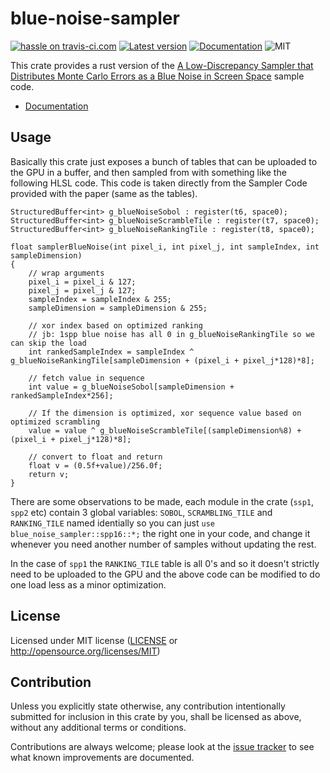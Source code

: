 blue-noise-sampler
========
[![hassle on travis-ci.com](https://travis-ci.com/Jasper-Bekkers/blue-noise-sampler.svg?branch=master)](https://travis-ci.com/Jasper-Bekkers/blue-noise-sampler)
[![Latest version](https://img.shields.io/crates/v/blue-noise-sampler.svg)](https://crates.io/crates/blue-noise-sampler)
[![Documentation](https://docs.rs/blue-noise-sampler/badge.svg)](https://docs.rs/blue-noise-sampler)
![MIT](https://img.shields.io/badge/license-MIT-blue.svg)

This crate provides a rust version of the [A Low-Discrepancy Sampler that Distributes Monte Carlo Errors as a Blue Noise in Screen Space](https://eheitzresearch.wordpress.com/762-2/) sample code.

- [Documentation](https://docs.rs/blue-noise-sampler)

## Usage

Basically this crate just exposes a bunch of tables that can be uploaded to the GPU in a buffer, and then sampled from with something like the following HLSL code. This code is taken directly from the Sampler Code provided with the paper (same as the tables).

```hlsl
StructuredBuffer<int> g_blueNoiseSobol : register(t6, space0);
StructuredBuffer<int> g_blueNoiseScrambleTile : register(t7, space0);
StructuredBuffer<int> g_blueNoiseRankingTile : register(t8, space0);

float samplerBlueNoise(int pixel_i, int pixel_j, int sampleIndex, int sampleDimension)
{
	// wrap arguments
	pixel_i = pixel_i & 127;
	pixel_j = pixel_j & 127;
	sampleIndex = sampleIndex & 255;
	sampleDimension = sampleDimension & 255;

	// xor index based on optimized ranking
    // jb: 1spp blue noise has all 0 in g_blueNoiseRankingTile so we can skip the load
	int rankedSampleIndex = sampleIndex ^ g_blueNoiseRankingTile[sampleDimension + (pixel_i + pixel_j*128)*8];

	// fetch value in sequence
	int value = g_blueNoiseSobol[sampleDimension + rankedSampleIndex*256];

	// If the dimension is optimized, xor sequence value based on optimized scrambling
	value = value ^ g_blueNoiseScrambleTile[(sampleDimension%8) + (pixel_i + pixel_j*128)*8];

	// convert to float and return
	float v = (0.5f+value)/256.0f;
	return v;
}
```

There are some observations to be made, each module in the crate (`ssp1`, `spp2` etc) contain 3 global variables: `SOBOL`, `SCRAMBLING_TILE` and `RANKING_TILE` named identially so you can just `use blue_noise_sampler::spp16::*;` the right one in your code, and change it whenever you need another number of samples without updating the rest.

In the case of `spp1` the `RANKING_TILE` table is all 0's and so it doesn't strictly need to be uploaded to the GPU and the above code can be modified to do one load less as a minor optimization.

## License

Licensed under MIT license ([LICENSE](LICENSE) or http://opensource.org/licenses/MIT)


## Contribution

Unless you explicitly state otherwise, any contribution intentionally submitted
for inclusion in this crate by you, shall be licensed as above, without any additional terms or conditions.

Contributions are always welcome; please look at the [issue tracker](https://github.com/Jasper-Bekkers/blue-noise-sampler/issues) to see what known improvements are documented.
